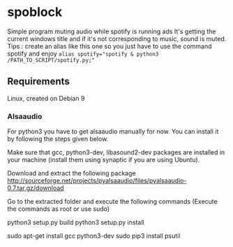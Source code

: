 # spoblock
Simple program muting audio while spotify is running ads
It's getting the current windows title and if it's not corresponding to music, sound is muted.
Tips : create an alias like this one so you just have to use the command spotify and enjoy ```alias spotify="spotify & python3 /PATH_TO_SCRIPT/spotify.py;"```

## Requirements

Linux, created on Debian 9

### Alsaaudio
For python3 you have to get alsaaudio manually for now.
You can install it by following the steps given below.

Make sure that gcc, python3-dev, libasound2-dev packages are installed in your machine (install them using synaptic if you are using Ubuntu).

Download and extract the following package http://sourceforge.net/projects/pyalsaaudio/files/pyalsaaudio-0.7.tar.gz/download

Go to the extracted folder and execute the following commands (Execute the commands as root or use sudo)

python3 setup.py build 
python3 setup.py install

sudo apt-get install gcc python3-dev
sudo pip3 install psutil
